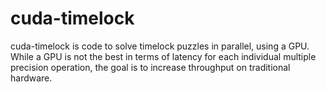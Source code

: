 # cuda-timelock

cuda-timelock is code to solve timelock puzzles in parallel, using a GPU.
While a GPU is not the best in terms of latency for each individual multiple precision operation, the goal is to increase throughput on traditional hardware.

